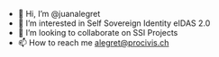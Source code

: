 - 👋 Hi, I’m @juanalegret
- 👀 I’m interested in Self Sovereign Identity eIDAS 2.0
- 💞️ I’m looking to collaborate on SSI Projects
- 📫 How to reach me alegret@procivis.ch


<!---
juanalegret/juanalegret is a ✨ special ✨ repository because its `README.md` (this file) appears on your GitHub profile.
You can click the Preview link to take a look at your changes.
--->
